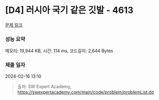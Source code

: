 # [D4] 러시아 국기 같은 깃발 - 4613 

[문제 링크](https://swexpertacademy.com/main/code/problem/problemDetail.do?contestProbId=AWQl9TIK8qoDFAXj) 

### 성능 요약

메모리: 19,944 KB, 시간: 114 ms, 코드길이: 2,644 Bytes

### 제출 일자

2024-02-16 13:10



> 출처: SW Expert Academy, https://swexpertacademy.com/main/code/problem/problemList.do